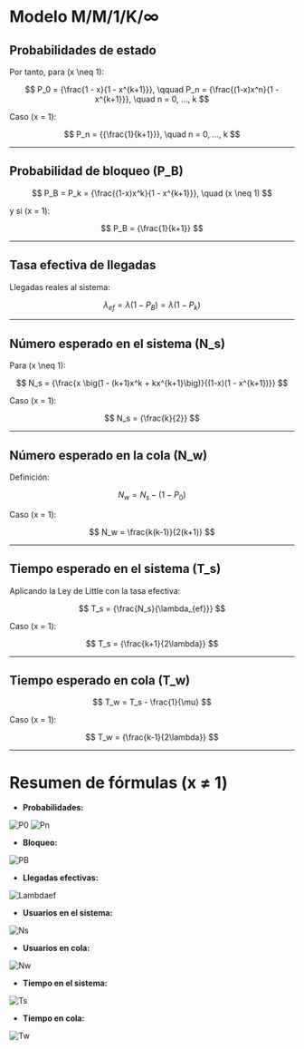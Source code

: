 # Modelo M/M/1/K/∞

## Probabilidades de estado

Por tanto, para \(x \neq 1\):

$$
P_0 = {\frac{1 - x}{1 - x^{k+1}}}, \qquad 
P_n = {\frac{(1-x)x^n}{1 - x^{k+1}}}, \quad n = 0, ..., k
$$

Caso \(x = 1\):

$$
P_n = {{\frac{1}{k+1}}}, \quad n = 0, ..., k
$$

---

## Probabilidad de bloqueo \(P_B\)

$$
P_B = P_k = {\frac{(1-x)x^k}{1 - x^{k+1}}}, \quad (x \neq 1)
$$

y si \(x = 1\):

$$
P_B = {\frac{1}{k+1}}
$$

---

## Tasa efectiva de llegadas

Llegadas reales al sistema:

$$
\lambda_{ef} = \lambda (1 - P_B) = \lambda (1 - P_k)
$$

---

## Número esperado en el sistema \(N_s\)

Para \(x \neq 1\):

$$
N_s = {\frac{x \big(1 - (k+1)x^k + kx^{k+1}\big)}{(1-x)(1 - x^{k+1})}}
$$

Caso \(x = 1\):

$$
N_s = {\frac{k}{2}}
$$

---

## Número esperado en la cola \(N_w\)

Definición:

$$
N_w = N_s - (1 - P_0)
$$

Caso \(x = 1\):

$$
N_w = \frac{k(k-1)}{2(k+1)}
$$

---

## Tiempo esperado en el sistema \(T_s\)

Aplicando la Ley de Little con la tasa efectiva:

$$
T_s = {\frac{N_s}{\lambda_{ef}}}
$$

Caso \(x = 1\):

$$
T_s = {\frac{k+1}{2\lambda}}
$$

---

## Tiempo esperado en cola \(T_w\)

$$
T_w = T_s - \frac{1}{\mu}
$$

Caso \(x = 1\):

$$
T_w = {\frac{k-1}{2\lambda}}
$$

---

# Resumen de fórmulas (x ≠ 1)

- **Probabilidades:**

![P0](https://latex.codecogs.com/svg.image?P_0=\frac{1-x}{1-x^{k+1}})
![Pn](https://latex.codecogs.com/svg.image?P_n=\frac{(1-x)x^n}{1-x^{k+1}})

- **Bloqueo:**

![PB](https://latex.codecogs.com/svg.image?P_B=\frac{(1-x)x^k}{1-x^{k+1}})

- **Llegadas efectivas:**

![Lambdaef](https://latex.codecogs.com/svg.image?\lambda_{ef}=\lambda(1-P_B))

- **Usuarios en el sistema:**

![Ns](https://latex.codecogs.com/svg.image?N_s=\frac{x(1-(k+1)x^k+kx^{k+1})}{(1-x)(1-x^{k+1})})

- **Usuarios en cola:**

![Nw](https://latex.codecogs.com/svg.image?N_w=N_s-(1-P_0))

- **Tiempo en el sistema:**

![Ts](https://latex.codecogs.com/svg.image?T_s=\frac{N_s}{\lambda_{ef}})

- **Tiempo en cola:**

![Tw](https://latex.codecogs.com/svg.image?T_w=\frac{N_w}{\lambda_{ef}})





